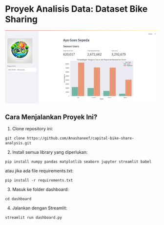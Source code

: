 # Proyek Analisis Data: Dataset Bike Sharing

![Gambar](https://github.com/Agim-dudu/Analisis-Data_BikeSharing/blob/main/img/1.png?raw=true)


## Cara Menjalankan Proyek Ini?

1. Clone repository ini:

```
git clone https://github.com/Anashaneef/capital-bike-share-analysis.git
```

2. Install semua library yang diperlukan:

```
pip install numpy pandas matplotlib seaborn jupyter streamlit babel
```

atau jika ada file requirements.txt:

```
pip install -r requirements.txt
```

3. Masuk ke folder dashboard:

```
cd dashboard
```

4. Jalankan dengan Streamlit:

```
streamlit run dashboard.py
```
